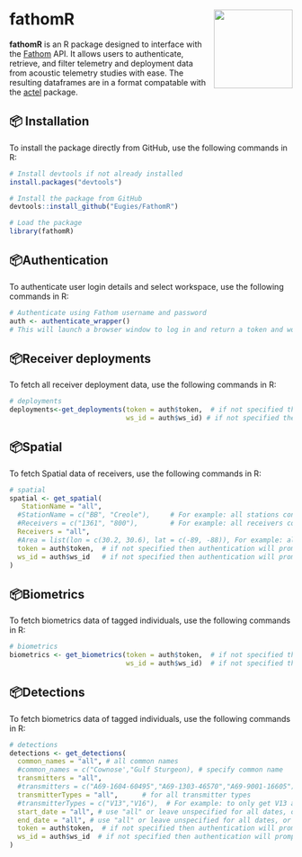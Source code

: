 # fathomR <img src="https://raw.githubusercontent.com/Eugies/FathomR/main/man/figures/logo.png" align="right" height="140"/>

**fathomR** is an R package designed to interface with the [Fathom](https://fathomcentral.com/learn) API. It allows users to authenticate, retrieve, and filter telemetry and deployment data from acoustic telemetry studies with ease. The resulting dataframes are in a format compatable with the [actel](https://github.com/hugomflavio/actel) package.

## 📦 Installation

To install the package directly from GitHub, use the following commands in R:

```r
# Install devtools if not already installed
install.packages("devtools")

# Install the package from GitHub
devtools::install_github("Eugies/FathomR")

# Load the package
library(fathomR)
```

## 📦Authentication

To authenticate user login details and select workspace, use the following commands in R:

```r
# Authenticate using Fathom username and password
auth <- authenticate_wrapper()
# This will launch a browser window to log in and return a token and workspace ID
```

## 📦Receiver deployments

To fetch all receiver deployment data, use the following commands in R:

```r
# deployments
deployments<-get_deployments(token = auth$token,  # if not specified then authentication will prompt a new login
                             ws_id = auth$ws_id) # if not specified then authentication will prompt a new login
```

## 📦Spatial

To fetch Spatial data of receivers, use the following commands in R:

```r
# spatial
spatial <- get_spatial(
   StationName = "all",
  #StationName = c("BB", "Creole"),     # For example: all stations containing BB or Creole (case sensative)
  #Receivers = c("1361", "800"),        # For example: all receivers containing these substrings
  Receivers = "all",   
  #Area = list(lon = c(30.2, 30.6), lat = c(-89, -88)), For example: all receivers inside the specified longitude and latitude
  token = auth$token,  # if not specified then authentication will prompt a new login
  ws_id = auth$ws_id   # if not specified then authentication will prompt a new login
)
```

## 📦Biometrics

To fetch biometrics data of tagged individuals, use the following commands in R:

```r
# biometrics
biometrics <- get_biometrics(token = auth$token,  # if not specified then authentication will prompt a new login
                             ws_id = auth$ws_id)  # if not specified then authentication will prompt a new login
```

## 📦Detections

To fetch biometrics data of tagged individuals, use the following commands in R:

```r
# detections
detections <- get_detections(
  common_names = "all", # all common names
  #common_names = c("Cownose',"Gulf Sturgeon), # specify common name
  transmitters = "all",
  #transmitters = c("A69-1604-60495","A69-1303-46570","A69-9001-16605"), # For example: To Specify specific Transmitters
  transmitterTypes = "all",      # for all transmitter types
  #transmitterTypes = c("V13","V16"),  # For example: to only get V13 and V16 transmitter types
  start_date = "all", # use "all" or leave unspecified for all dates, or specify a start date in yyyy-mm-dd
  end_date = "all", # use "all" or leave unspecified for all dates, or specify an end date in yyyy-mm-dd
  token = auth$token,  # if not specified then authentication will prompt a new login
  ws_id = auth$ws_id  # if not specified then authentication will prompt a new login
)
```


